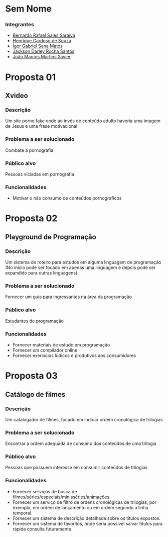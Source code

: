 # Sem Nome

### Integrantes
- [Bernardo Rafael Sales Saraiva](https://github.com/Brx012)
- [Henrique Cardoso de Souza](https://github.com/Henrique-1961)
- [Ígor Gabriel Sena Matos](https://github.com/igorgabriel6)
- [Jackson Darley Rocha Santos](https://github.com/JacksGato)
- [João Marcos Martins Xavier](https://github.com/unicron2)

# Proposta 01

## Xvideo

### Descrição
Um site porno fake onde ao invés de conteúdo adulto haveria uma imagem de Jesus e uma frase motivacional

### Problema a ser solucionado
Combate a pornografia

### Público alvo
Pessoas viciadas em pornografia

### Funcionalidades
- Motivar o não consumo de conteúdos pornograficos

# Proposta 02

## Playground de Programação

### Descrição
Um sistema de roteiro para estudos em alguma linguagem de programação (No início pode ser focado em apenas uma linguagem e depois pode ser expandido para outras linguagens)

### Problema a ser solucionado
Fornecer um guia para ingressantes na área da programação

### Público alvo
Estudantes de programação

### Funcionalidades
- Fornecer materiais de estudo em programação
- Fornecer um compilador online
- Fornecer exercícios lúdicos e produtivos aos consumidores

# Proposta 03

## Catálogo de filmes

### Descrição
Um catalogador de filmes, focado em indicar ordem cronológica de trilogias

### Problema a ser solucionado
Encontrar a ordem adequada de consumo dos conteúdos de uma trilogia

### Público alvo
Pessoas que possuem interesse em consumir conteúdos de trilogias

### Funcionalidades
- Fornecer serviços de busca de filmes/séries/especiais/minisséries/animações.
- Fornecer um serviço de filtro de ordens cronológicas de trilogias, por exemplo, em ordem de lançamento ou em ordem segundo a linha temporal.
- Fornecer um sistema de descrição detalhada sobre os títulos expostos.
- Fornecer um sistema de favoritos, onde seria possível salvar títulos para rápida consulta futuramente.
